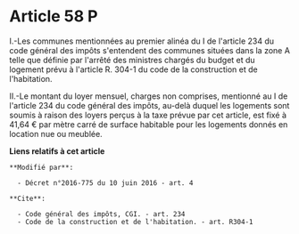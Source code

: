 # Article 58 P

I.-Les communes mentionnées au premier alinéa du I de l'article 234 du code général des impôts s'entendent des communes
situées dans la zone A telle que définie par l'arrêté des ministres chargés du budget et du logement prévu à l'article R.
304-1 du code de la construction et de l'habitation. 

II.-Le montant du loyer mensuel, charges non comprises, mentionné au I de l'article 234 du code général des impôts, au-delà
duquel les logements sont soumis à raison des loyers perçus à la taxe prévue par cet article, est fixé à 41,64 € par mètre
carré de surface habitable pour les logements donnés en location nue ou meublée.

**Liens relatifs à cet article**

	**Modifié par**:

	  - Décret n°2016-775 du 10 juin 2016 - art. 4

	**Cite**:

	  - Code général des impôts, CGI. - art. 234
	  - Code de la construction et de l'habitation. - art. R304-1
